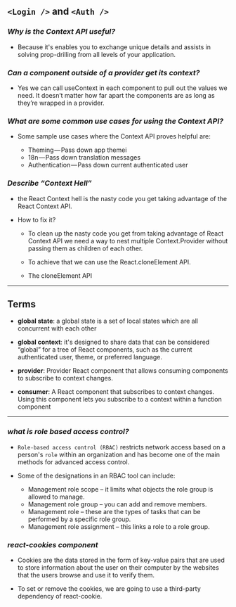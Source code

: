 ## **`<Login />` and `<Auth />`**


### ***Why is the Context API useful?***

- Because it's enables you to exchange unique details and assists in solving prop-drilling from all levels of your application.

### ***Can a component outside of a provider get its context?***

- Yes we can call useContext in each component to pull out the values we need. It doesn’t matter how far apart the components are as long as they’re wrapped in a provider.

### ***What are some common use cases for using the Context API?***

- Some sample use cases where the Context API proves helpful are:

   - Theming — Pass down app themei
   - 18n — Pass down translation messages
   - Authentication — Pass down current authenticated user

### ***Describe “Context Hell”***

- the React Context hell is the nasty code you get taking advantage of the React Context API.

- How to fix it?
  - To clean up the nasty code you get from taking advantage of React Context API we need a way to nest multiple Context.Provider without passing them as children of each other.

  - To achieve that we can use the React.cloneElement API.

  - The cloneElement API


-------------------------------------------------------------


## **Terms**

- **global state**:  a global state is a set of local states which are all concurrent with each other

- **global context**: it's designed to share data that can be considered “global” for a tree of React components, such as the current authenticated user, theme, or preferred language. 

- **provider**:  Provider React component that allows consuming components to subscribe to context changes.
 
- **consumer**: A React component that subscribes to context changes. Using this component lets you subscribe to a context within a function component

-----------------------------------------------

### ***what is role based access control?***

- `Role-based access control (RBAC)` restricts network access based on a person's `role` within an organization and has become one of the main methods for advanced access control.

- Some of the designations in an RBAC tool can include:

  - Management role scope – it limits what objects the role group is allowed to manage.
  - Management role group – you can add and remove members.
  - Management role – these are the types of tasks that can be performed by a specific role group.
  - Management role assignment – this links a role to a role group.


### ***react-cookies component***

- Cookies are the data stored in the form of key-value pairs that are used to store information about the user on their computer by the websites that the users browse and use it to verify them.

- To set or remove the cookies, we are going to use a third-party dependency of react-cookie.



